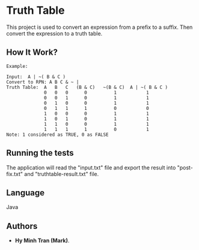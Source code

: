 # Truth Table

This project is used to convert an expression from a prefix to a suffix. Then convert the expression to a truth table.


## How It Work?
```
Example: 

Input:  A | ~( B & C )
Convert to RPN: A B C & ~ |
Truth Table:  A   B   C   (B & C)   ~(B & C)  A | ~( B & C )
              0   0   0      0          1           1
              0   0   1      0          1           1
              0   1   0      0          1           1
              0   1   1      1          0           0
              1   0   0      0          1           1
              1   0   1      0          1           1
              1   1   0      0          1           1
              1   1   1      1          0           1
Note: 1 considered as TRUE, 0 as FALSE
```

## Running the tests

The application will read the "input.txt" file and export the result into "post-fix.txt" and "truthtable-result.txt" file.

## Language
Java

## Authors

* **Hy Minh Tran (Mark)**.
